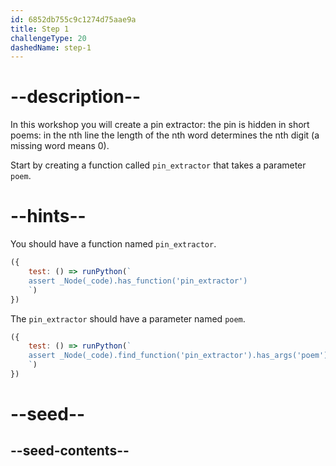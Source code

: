 ```yaml
---
id: 6852db755c9c1274d75aae9a
title: Step 1
challengeType: 20
dashedName: step-1
---
```


# --description--

In this workshop you will create a pin extractor: the pin is hidden in short poems: in the nth line the length of the nth word determines the nth digit (a missing word means 0).

Start by creating a function called `pin_extractor` that takes a parameter `poem`.

# --hints--

You should have a function named `pin_extractor`.

```js
({
    test: () => runPython(`
    assert _Node(_code).has_function('pin_extractor')
    `)
})
```

The `pin_extractor` should have a parameter named `poem`.

```js
({
    test: () => runPython(`
    assert _Node(_code).find_function('pin_extractor').has_args('poem')
    `)
})
```

# --seed--

## --seed-contents--

```py

```
